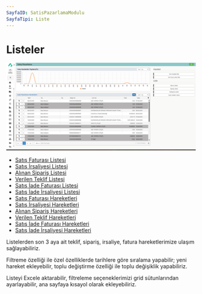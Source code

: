 ```yaml
---
SayfaID: SatisPazarlamaModulu
SayfaTipi: Liste
---
```


# Listeler 
![Satış Pazarlama](satis-pazarlama.png "Satış Pazarlama")

- [Satış Faturası Listesi](../TemelHareketler/SatisFaturasi)
- [Satış İrsaliyesi Listesi](../TemelHareketler/Satisİrsaliyesi)
- [Alınan Sipariş Listesi](../TemelHareketler/AlinanSiparis)
- [Verilen Teklif Listesi](../TemelHareketler/VerilenTeklif)
- [Satış İade Faturası Listesi](../TemelHareketler/SatisİadeFaturasi)
- [Satış İade İrsaliyesi Listesi](../TemelHareketler/Satisİadeİrsaliyesi)
- [Satış Faturası Hareketleri](../TemelHareketler/SatisFaturasi)
- [Satış İrsaliyesi Hareketleri](../TemelHareketler/Satisİrsaliyesi)
- [Alınan Sipariş Hareketleri](../TemelHareketler/AlinanSiparis)
- [Verilen Teklif Hareketleri](../TemelHareketler/VerilenTeklif)
- [Satış İade Faturası Hareketleri](../TemelHareketler/SatisİadeFaturasi)
- [Satış İade İrsaliyesi Hareketleri](../TemelHareketler/Satisİadeİrsaliyesi)

Listelerden son 3 aya ait teklif, sipariş, irsaliye, fatura hareketlerimize ulaşım sağlayabiliriz.

Filtreme özelliği ile özel özelliklerde  tarihlere göre sıralama yapabilir; yeni hareket ekleyebilir, toplu değiştirme özelliği ile toplu değişiklik yapabiliriz.

Listeyi Excele aktarabilir, filtreleme seçeneklerimizi grid sütunlarından ayarlayabilir, ana sayfaya kısayol olarak ekleyebiliriz.

